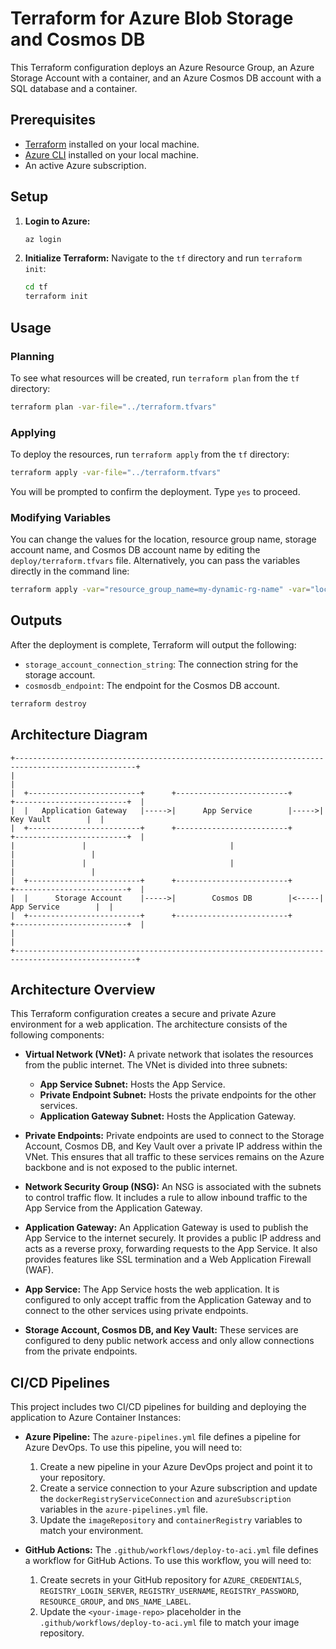 # Terraform for Azure Blob Storage and Cosmos DB

This Terraform configuration deploys an Azure Resource Group, an Azure Storage Account with a container, and an Azure Cosmos DB account with a SQL database and a container.

## Prerequisites

- [Terraform](https://learn.hashicorp.com/tutorials/terraform/install-cli) installed on your local machine.
- [Azure CLI](https://docs.microsoft.com/en-us/cli/azure/install-azure-cli) installed on your local machine.
- An active Azure subscription.

## Setup

1. **Login to Azure:**
   ```bash
   az login
   ```
2. **Initialize Terraform:**
   Navigate to the `tf` directory and run `terraform init`:
   ```bash
   cd tf
   terraform init
   ```
## Usage

### Planning
To see what resources will be created, run `terraform plan` from the `tf` directory:
```bash
terraform plan -var-file="../terraform.tfvars"
```

### Applying
To deploy the resources, run `terraform apply` from the `tf` directory:
```bash
terraform apply -var-file="../terraform.tfvars"
```
You will be prompted to confirm the deployment. Type `yes` to proceed.

### Modifying Variables
You can change the values for the location, resource group name, storage account name, and Cosmos DB account name by editing the `deploy/terraform.tfvars` file.
Alternatively, you can pass the variables directly in the command line:
```bash
terraform apply -var="resource_group_name=my-dynamic-rg-name" -var="location=West US"
```

## Outputs
After the deployment is complete, Terraform will output the following:
- `storage_account_connection_string`: The connection string for the storage account.
- `cosmosdb_endpoint`: The endpoint for the Cosmos DB account.

```bash
terraform destroy
```

## Architecture Diagram

```
+-------------------------------------------------------------------------------------------------+
|                                                                                                 |
|  +-------------------------+      +-------------------------+      +-------------------------+  |
|  |   Application Gateway   |----->|      App Service        |----->|        Key Vault        |  |
|  +-------------------------+      +-------------------------+      +-------------------------+  |
|               |                                |                                |                 |
|               |                                |                                |                 |
|  +-------------------------+      +-------------------------+      +-------------------------+  |
|  |      Storage Account    |----->|        Cosmos DB        |<-----|        App Service        |  |
|  +-------------------------+      +-------------------------+      +-------------------------+  |
|                                                                                                 |
+-------------------------------------------------------------------------------------------------+
```

## Architecture Overview

This Terraform configuration creates a secure and private Azure environment for a web application. The architecture consists of the following components:

* **Virtual Network (VNet):** A private network that isolates the resources from the public internet. The VNet is divided into three subnets:
    * **App Service Subnet:** Hosts the App Service.
    * **Private Endpoint Subnet:** Hosts the private endpoints for the other services.
    * **Application Gateway Subnet:** Hosts the Application Gateway.

* **Private Endpoints:** Private endpoints are used to connect to the Storage Account, Cosmos DB, and Key Vault over a private IP address within the VNet. This ensures that all traffic to these services remains on the Azure backbone and is not exposed to the public internet.

* **Network Security Group (NSG):** An NSG is associated with the subnets to control traffic flow. It includes a rule to allow inbound traffic to the App Service from the Application Gateway.

* **Application Gateway:** An Application Gateway is used to publish the App Service to the internet securely. It provides a public IP address and acts as a reverse proxy, forwarding requests to the App Service. It also provides features like SSL termination and a Web Application Firewall (WAF).

* **App Service:** The App Service hosts the web application. It is configured to only accept traffic from the Application Gateway and to connect to the other services using private endpoints.

* **Storage Account, Cosmos DB, and Key Vault:** These services are configured to deny public network access and only allow connections from the private endpoints.

## CI/CD Pipelines

This project includes two CI/CD pipelines for building and deploying the application to Azure Container Instances:

* **Azure Pipeline:** The `azure-pipelines.yml` file defines a pipeline for Azure DevOps. To use this pipeline, you will need to:
    1. Create a new pipeline in your Azure DevOps project and point it to your repository.
    2. Create a service connection to your Azure subscription and update the `dockerRegistryServiceConnection` and `azureSubscription` variables in the `azure-pipelines.yml` file.
    3. Update the `imageRepository` and `containerRegistry` variables to match your environment.

* **GitHub Actions:** The `.github/workflows/deploy-to-aci.yml` file defines a workflow for GitHub Actions. To use this workflow, you will need to:
    1. Create secrets in your GitHub repository for `AZURE_CREDENTIALS`, `REGISTRY_LOGIN_SERVER`, `REGISTRY_USERNAME`, `REGISTRY_PASSWORD`, `RESOURCE_GROUP`, and `DNS_NAME_LABEL`.
    2. Update the `<your-image-repo>` placeholder in the `.github/workflows/deploy-to-aci.yml` file to match your image repository.
